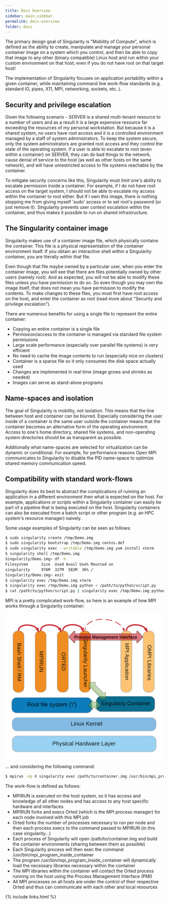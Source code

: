 ```yaml
---
title: Docs Overview
sidebar: main_sidebar
permalink: docs-overview
folder: docs
---
```


The primary design goal of Singularity is "Mobility of Compute", which is defined as the ability to create, manipulate and manage your personal container image on a system which you control, and then be able to copy that image to any other (binary compatible) Linux host and run within your custom environment on that host; even if you do not have root on that target host!

The implementation of Singularity focuses on application portability within a given container, while maintaining command line work-flow standards (e.g. standard IO, pipes, X11, MPI, networking, sockets, etc..).

## Security and privilege escalation
Given the following scenario - SERVER is a shared multi-tenant resource to a number of users and as a result it is a large expensive resource far exceeding the resources of my personal workstation. But because it is a shared system, no users have root access and it is a controlled environment managed by a staff of system administrators. To keep the system secure, only the system administrators are granted root access and they control the state of the operating system. If a user is able to escalate to root (even within a container) on SERVER, they can do bad things to the network, cause denial of service to the host (as well as other hosts on the same network), and will have unrestricted access to file systems reachable by the container.

To mitigate security concerns like this, Singularity must limit one's ability to escalate permission inside a container. For example, if I do not have root access on the target system, I should not be able to escalate my access within the container to root either. But if I own this image, there is nothing stopping me from giving myself 'sudo' access or to set root's password (or just remove it). Singularity prevents user context escalation within the container, and thus makes it possible to run on shared infrastructure.

## The Singularity container image
Singularity makes use of a container image file, which physically contains the container. This file is a physical representation of the container environment itself. If you obtain an interactive shell within a Singularity container, you are literally within that file.

Even though that file maybe owned by a particular user, when you enter the container image, you will see that there are files potentially owned by other users (namely root). And as expected, you will not be able to modify these files unless you have permission to do so. So even though you may own the image itself, that does not mean you have permission to modify the contents. To make changes to these files, you must first have root access on the host, and enter the container as root (read more about "Security and privilege escalation").

There are numerous benefits for using a single file to represent the entire container:

- Copying an entire container is a single file
- Permission/access to the container is managed via standard file system permissions
- Large scale performance (especially over parallel file systems) is very efficient
- No need to cache the image contents to run (especially nice on clusters)
- Container is a sparse file so it only consumes the disk space actually used
- Changes are implemented in real time (image grows and shrinks as needed)
- Images can serve as stand-alone programs

## Name-spaces and isolation
The goal of Singularity is mobility, not isolation. This means that the line between host and container can be blurred. Especially considering the user inside of a container is the same user outside the container means that the container becomes an alternative form of the operating environment. Access to one's home directory, shared file systems, and non-operating system directories should be as transparent as possible.

Additionally what name-spaces are selected for virtualization can be dynamic or conditional. For example, for performance reasons Open MPI communicates to Singularity to disable the PID name-space to optimize shared memory communication speed.

## Compatibility with standard work-flows
Singularity does its best to abstract the complications of running an application in a different environment then what is expected on the host. For example, applications or scripts within a Singularity container can easily be part of a pipeline that is being executed on the host. Singularity containers can also be executed from a batch script or other program (e.g. an HPC system's resource manager) naively.

Some usage examples of Singularity can be seen as follows:

```bash
$ sudo singularity create /tmp/Demo.img
$ sudo singularity bootstrap /tmp/Demo.img centos.def
$ sudo singularity exec --writable /tmp/Demo.img yum install xterm
$ singularity shell /tmp/Demo.img
Singularity/Demo.img> df -h
Filesystem      Size  Used Avail Use% Mounted on
singularity     976M  327M  582M  36% /
Singularity/Demo.img> exit
$ singularity exec /tmp/Demo.img xterm
$ singularity exec /tmp/Demo.img python < /path/to/python/script.py
$ cat /path/to/python/script.py | singularity exec /tmp/Demo.img python
```

MPI is a pretty complicated work-flow, so here is an example of how MPI works through a Singularity container:

<img src="/images/docs/overview/singularity_mpi.png"/>

... and considering the following command:

```bash
$ mpirun -np X singularity exec /path/to/container.img /usr/bin/mpi_program_inside_container
```

The work-flow is defined as follows:
- MPIRUN is executed on the host system, so it has access and knowledge of all other nodes and has access to any host specific hardware and interfaces
- MPIRUN forks and execs Orted (which is the MPI process manager) for each node involved with this MPI job
- Orted forks the number of processes necessary to run per node and then each process execs to the command passed to MPIRUN (in this case singularity...)
- Each process of Singularity will open /path/to/container.img and build the container environments (sharing between them as possible)
- Each Singularity process will then exec the command /usr/bin/mpi_program_inside_container
- The program /usr/bin/mpi_program_inside_container will dynamically load the necessary libraries necessary within the container
- The MPI libraries within the container will contact the Orted process running on the host using the Process Management Interface (PMI)
- All MPI processes on all hosts are under the control of their respective Orted and thus can communicate with each other and local resources


{% include links.html %}
